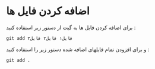 اضافه کردن فایل ها
====

برای اضافه کردن فایل ها به گیت از دستور زیر استفاده کنید :
```
git add فایل۱ فایل۲ فایل۳
```

و برای افزودن تمام فایلهای اضافه شده دستور زیر را استفاده کنید :
```
git add .
```